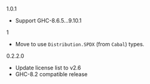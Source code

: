 1.0.1

- Support GHC-8.6.5...9.10.1

1

- Move to use `Distribution.SPDX` (from `Cabal`) types.

0.2.2.0

- Update license list to v2.6
- GHC-8.2 compatible release
